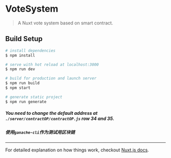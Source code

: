 # VoteSystem

> A Nuxt vote system based on smart contract.

## Build Setup

```bash
# install dependencies
$ npm install

# serve with hot reload at localhost:3000
$ npm run dev

# build for production and launch server
$ npm run build
$ npm start

# generate static project
$ npm run generate
```

##### You need to change the default address at `./server/contractOP/contractOP.js` row 34 and 35.

##### 使用`ganache-cli`作为测试用区块链

---

For detailed explanation on how things work, checkout [Nuxt.js docs](https://nuxtjs.org).
